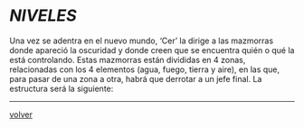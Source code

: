 #			_NIVELES_

Una vez se adentra en el nuevo mundo, ‘Cer’ la dirige a las
mazmorras donde apareció la oscuridad y donde creen que se
encuentra quién o qué la está controlando.
Estas mazmorras están divididas en 4 zonas, relacionadas con los
4 elementos (agua, fuego, tierra y aire), en las que, para pasar de
una zona a otra, habrá que derrotar a un jefe final.
La estructura será la siguiente:

---
[volver](./../lilWhich.html)
